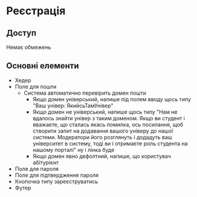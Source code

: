 # Реєстрація

## Доступ
Немає обмежень

## Основні елементи
- Хедер
- Поле для пошти
    - Система автоматично перевірить домен пошти
        - Якщо домен універський, напише під полем вводу щось типу "Ваш універ: ЯкийсьТамУнівер"
        - Якщо домен не універський, напише щось типу "Нам не вдалось знайти універ з таким доменом. Якщо ви студент і вважаєте, що сталась якась помилка, ось посилання, щоб створити запит на додавання вашого універу до нашої системи. Модератори його розглянуть і додадуть ваш університет в систему, тоді ви і отримаєте роль студента на нашому порталі" ну і лінка буде
        - Якщо домен явно дефолтний, напише, що користувач абітурієнт
- Поле для пароля
- Поле для підтвердження пароля
- Кнопочка типу зареєструватись
- Футер
